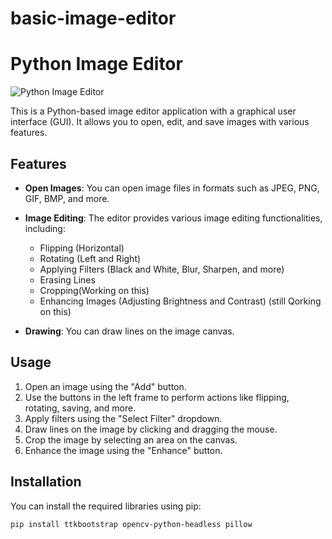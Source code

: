 # basic-image-editor
# Python Image Editor

![Python Image Editor](Images/Canvas.png)

This is a Python-based image editor application with a graphical user interface (GUI). It allows you to open, edit, and save images with various features.

## Features

- **Open Images**: You can open image files in formats such as JPEG, PNG, GIF, BMP, and more.

- **Image Editing**: The editor provides various image editing functionalities, including:
  - Flipping (Horizontal)
  - Rotating (Left and Right)
  - Applying Filters (Black and White, Blur, Sharpen, and more)
  - Erasing Lines
  - Cropping(Working on this)
  - Enhancing Images (Adjusting Brightness and Contrast) (still Qorking on this)

- **Drawing**: You can draw lines on the image canvas.

## Usage

1. Open an image using the "Add" button.
2. Use the buttons in the left frame to perform actions like flipping, rotating, saving, and more.
3. Apply filters using the "Select Filter" dropdown.
4. Draw lines on the image by clicking and dragging the mouse.
5. Crop the image by selecting an area on the canvas.
6. Enhance the image using the "Enhance" button.

## Installation

You can install the required libraries using pip:

```bash
pip install ttkbootstrap opencv-python-headless pillow
